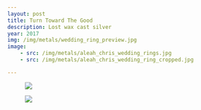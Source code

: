 ```yaml
---
layout: post
title: Turn Toward The Good
description: Lost wax cast silver
year: 2017
img: /img/metals/wedding_ring_preview.jpg
image:
    - src: /img/metals/aleah_chris_wedding_rings.jpg
    - src: /img/metals/aleah_chris_wedding_ring_cropped.jpg

---
```

<figure>
  <img
    class="post-image" src="{{ page.image[0].src }}">
</figure>

<figure>
  <img
    class="post-image" src="{{ page.image[1].src }}">
</figure>
